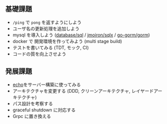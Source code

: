 ## 基礎課題

- `/ping` で `pong` を返すようにしよう
- ユーザ名の更新処理を追加しよう
- mysql を導入しよう ([database/sql](https://pkg.go.dev/database/sql) / [jmoiron/sqlx](https://github.com/jmoiron/sqlx) / [go-gorm/gorm](https://github.com/go-gorm/gorm))
- docker で 開発環境を作ってみよう (multi stage build)
- テストを書いてみる (TDT, モック, CI)
- コードの質を向上させよう

## 発展課題

- [echo](https://echo.labstack.com/)をサーバー構築に使ってみる
- アーキテクチャを変更する (DDD, クリーンアーキテクチャ, レイヤードアーキテクチャ)
- パス設計を考察する
- graceful shutdown に対応する
- Grpc に置き換える

